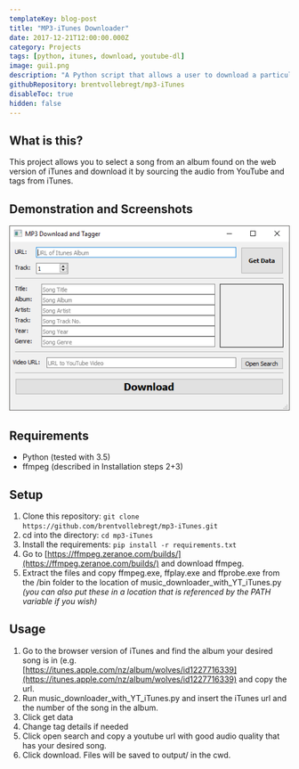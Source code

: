 ```yaml
---
templateKey: blog-post
title: "MP3-iTunes Downloader"
date: 2017-12-21T12:00:00.000Z
category: Projects
tags: [python, itunes, download, youtube-dl]
image: gui1.png
description: "A Python script that allows a user to download a particular song from an iTunes-listed album. It uses YouTube as an audio source and iTunes to tag the mp3 file."
githubRepository: brentvollebregt/mp3-iTunes
disableToc: true
hidden: false
---
```


## What is this?

This project allows you to select a song from an album found on the web version of iTunes and download it by sourcing the audio from YouTube and tags from iTunes.

## Demonstration and Screenshots

![GUI example](gui1.png)

## Requirements

- Python (tested with 3.5)
- ffmpeg (described in Installation steps 2+3)

## Setup

1. Clone this repository: `git clone https://github.com/brentvollebregt/mp3-iTunes.git`
2. cd into the directory: `cd mp3-iTunes`
3. Install the requirements: `pip install -r requirements.txt`
4. Go to [https://ffmpeg.zeranoe.com/builds/](https://ffmpeg.zeranoe.com/builds/) and download ffmpeg.
5. Extract the files and copy ffmpeg.exe, ffplay.exe and ffprobe.exe from the /bin folder to the location of music_downloader_with_YT_iTunes.py _(you can also put these in a location that is referenced by the PATH variable if you wish)_

## Usage

1. Go to the browser version of iTunes and find the album your desired song is in (e.g. [https://itunes.apple.com/nz/album/wolves/id1227716339](https://itunes.apple.com/nz/album/wolves/id1227716339) and copy the url.
2. Run music_downloader_with_YT_iTunes.py and insert the iTunes url and the number of the song in the album.
3. Click get data
4. Change tag details if needed
5. Click open search and copy a youtube url with good audio quality that has your desired song.
6. Click download. Files will be saved to output/ in the cwd.
